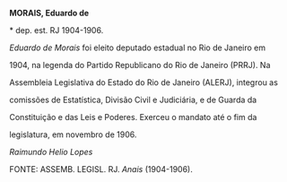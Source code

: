 **MORAIS, Eduardo de**



\* dep. est. RJ 1904-1906.



*Eduardo de Morais* foi eleito deputado estadual no Rio de Janeiro em

1904, na legenda do Partido Republicano do Rio de Janeiro (PRRJ). Na

Assembleia Legislativa do Estado do Rio de Janeiro (ALERJ), integrou as

comissões de Estatística, Divisão Civil e Judiciária, e de Guarda da

Constituição e das Leis e Poderes. Exerceu o mandato até o fim da

legislatura, em novembro de 1906.



*Raimundo Helio Lopes*



FONTE: ASSEMB. LEGISL. RJ. *Anais* (1904-1906).

